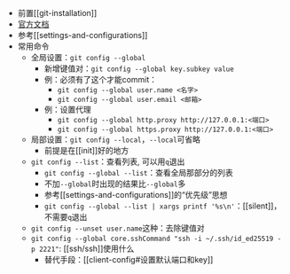 - 前置[[git-installation]]
- [官方文档](https://git-scm.com/docs/git-config)
- 参考[[settings-and-configurations]]
- 常用命令
  - 全局设置：`git config --global`
    - 新增键值对：`git config --global key.subkey value`
    - 例：必须有了这个才能commit：
      - `git config --global user.name <名字>`
      - `git config --global user.email <邮箱>`
    - 例：设置代理
      - `git config --global http.proxy http://127.0.0.1:<端口>`
      - `git config --global https.proxy http://127.0.0.1:<端口>`
  - 局部设置：`git config --local`，`--local`可省略
    - 前提是在[[init]]好的地方
  - `git config --list`：查看列表, 可以用`q`退出
    - `git config --global --list`：查看全局那部分的列表
    - 不加`--global`时出现的结果比`--global`多
    - 参考[[settings-and-configurations]]的“优先级”思想
    - `git config --global --list | xargs printf '%s\n'`：[[silent]]，不需要`q`退出
  - `git config --unset user.name`这种：去除键值对
  - `git config --global core.sshCommand "ssh -i ~/.ssh/id_ed25519 -p 2221"`: [[ssh/ssh]]使用什么
    - 替代手段：[[client-config#设置默认端口和key]]